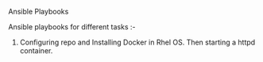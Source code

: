Ansible Playbooks

Ansible playbooks for different tasks :-

1. Configuring repo and Installing Docker in Rhel OS. Then starting a httpd container.
